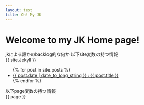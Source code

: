 ```yaml
---
layout: test
title: Oh! My JK
---
```

# Welcome to my JK Home page!
jkによる誰かのbacklog的な何か
以下site変数の持つ情報  
{{ site.Jekyll }}

<ul>
{% for post in site.posts %}
  <li>
    <a href="{{ post.url }}">{{ post.date | date_to_long_string }} : {{ post.title }}</a>
  </li>
{% endfor %}
</ul>


以下page変数の持つ情報  
{{ page }}
